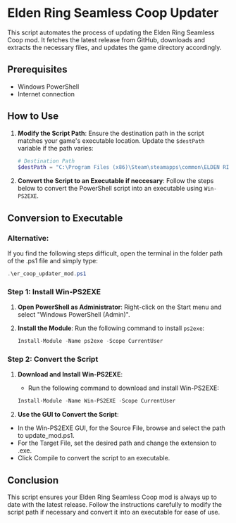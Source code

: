 # Elden Ring Seamless Coop Updater

This script automates the process of updating the Elden Ring Seamless Coop mod. It fetches the latest release from GitHub, downloads and extracts the necessary files, and updates the game directory accordingly.

## Prerequisites

- Windows PowerShell
- Internet connection

## How to Use

1. **Modify the Script Path**:
   Ensure the destination path in the script matches your game's executable location. Update the `$destPath` variable if the path varies:

   ```powershell
   # Destination Path
   $destPath = "C:\Program Files (x86)\Steam\steamapps\common\ELDEN RING\Game"
   ```

2. **Convert the Script to an Executable if neccesary**:
   Follow the steps below to convert the PowerShell script into an executable using `Win-PS2EXE`.

## Conversion to Executable

### Alternative:

 If you find the following steps difficult, open the terminal in the folder path of the .ps1 file and simply type:

   ```powershell
   .\er_coop_updater_mod.ps1
   ```

   
### Step 1: Install Win-PS2EXE

1. **Open PowerShell as Administrator**:
   Right-click on the Start menu and select "Windows PowerShell (Admin)".

2. **Install the Module**:
   Run the following command to install `ps2exe`:

   ```powershell
   Install-Module -Name ps2exe -Scope CurrentUser
   ```

### Step 2: Convert the Script

1. **Download and Install Win-PS2EXE**:

   - Run the following command to download and install Win-PS2EXE:

   ```powershell
   Install-Module -Name Win-PS2EXE -Scope CurrentUser
   ```

2. **Use the GUI to Convert the Script**:

- In the Win-PS2EXE GUI, for the Source File, browse and select the path to update_mod.ps1.
- For the Target File, set the desired path and change the extension to .exe.
- Click Compile to convert the script to an executable.

## Conclusion

This script ensures your Elden Ring Seamless Coop mod is always up to date with the latest release. Follow the instructions carefully to modify the script path if necessary and convert it into an executable for ease of use.